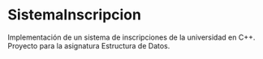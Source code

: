 # SistemaInscripcion
 Implementación de un sistema de inscripciones de la universidad en C++. Proyecto para la asignatura Estructura de Datos.
